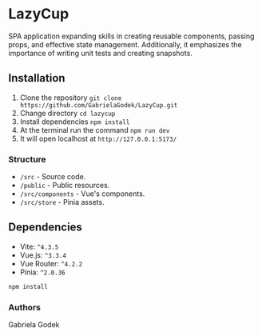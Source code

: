 # LazyCup
SPA application expanding skills in creating reusable components, passing props, and effective state management. Additionally, it emphasizes the importance of writing unit tests and creating snapshots.

## Installation
1. Clone the repository `git clone https://github.com/GabrielaGodek/LazyCup.git`
2. Change directory `cd lazycup`
3. Install dependencies `npm install`
4. At the terminal run the command `npm run dev`
5. It will open localhost at `http://127.0.0.1:5173/`

### Structure
- `/src` - Source code.
- `/public` - Public resources.
- `/src/components` - Vue's components.
- `/src/store` - Pinia assets.

## Dependencies
- Vite: `^4.3.5`
- Vue.js: `^3.3.4`
- Vue Router: `^4.2.2`
- Pinia: `^2.0.36`
<!-- - Vitest: `^0.34.6` -->
<!-- - Vitest/coverage-v8: `^^0.34.6` -->
<!-- - Sass: `^1.63.3` -->
<!-- - Fontawesome: `^3.0.3` -->

<!-- ## Unit Tests
This project uses [Vitest](https://github.com/vitejs/vitest) for unit testing. Unit tests are essential to ensure the correctness and reliability of individual components within the application.

### Running Unit Tests
To run the unit tests locally, follow these steps:
1. Make sure you have Node.js and npm installed on your machine.
2. Install project dependencies by running: -->

```bash
npm install
```

<!-- 3. Execute the following command to run the unit tests:

```bash
npm run test:unit
```
### Test Coverage
Use [Vitest's built-in coverage reporting](https://vitest.dev/guide/coverage) to monitor the test coverage of codebase. After running the unit tests, you can view the coverage report in the terminal.

```bash
npm run test:coverage
``` -->


### Authors
Gabriela Godek
